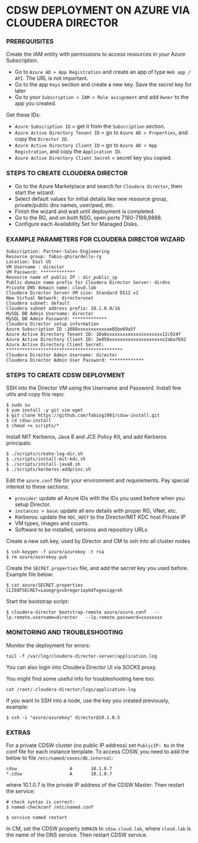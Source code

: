 # CDSW DEPLOYMENT ON AZURE VIA CLOUDERA DIRECTOR

### PREREQUISITES

Create the IAM entity with permissions to access resources in your Azure Subscription.

- Go to `Azure AD > App Registration` and create an app of type `Web app / API`. The URL is not important.
- Go to the app `Keys` section and create a new key. Save the secret key for later
- Go to your `Subscription > IAM > Role assignment` and add `Owner` to the app you created.

Get these IDs:

- `Azure Subscription ID` = get it from the `Subscription` section.
- `Azure Active Directory Tenant ID` = go to `Azure AD > Properties`, and copy the `Director ID`.
- `Azure Active Directory Client ID` = go to `Azure AD > App Registration`, and copy the `Application ID`.
- `Azure Active Directory Client Secret` = secret key you copied.

### STEPS TO CREATE CLOUDERA DIRECTOR

- Go to the Azure Marketplace and search for `Cloudera Director`, then start the wizard.
- Select default values for initial details like new resource group, private/public dns names, user/pwd, etc.
- Finish the wizard and wait until deployment is completed.
- Go to the RG, and on both NSG, open ports 7180-7189,8888.
- Configure each Availability Set for Managed Disks.

### EXAMPLE PARAMETERS FOR CLOUDERA DIRECTOR WIZARD
```
Subscription: Partner-Sales-Engineering
Resource group: fabio-ghirardello-rg
Location: East US
VM Username : director
VM Password: *************
Resource name of public IP : dir_public_ip
Public domain name prefix for Cloudera Director Server: dirdns
Private DNS domain name: cloud.lab
Cloudera Director Server VM size: Standard DS12 v2
New Virtual Network: directorvnet
Cloudera subnet: default
Cloudera subnet address prefix: 10.1.0.0/16
MySQL DB Admin Username: director
MySQL DB Admin Password: *************
Cloudera Director setup information
Azure Subscription ID :1088xxxxxxxxxxxae05be69a5f
Azure Active Directory Tenant ID: 10a0xxxxxxxxxxxxxxxxxxxxx12c924f
Azure Active Directory Client ID: 3e050xxxxxxxxxxxxxxxxxxxxx2aba7692
Azure Active Directory Client Secret: ********************************************
Cloudera Director Admin Username: director
Cloudera Director Admin User Password: *************
```

### STEPS TO CREATE CDSW DEPLOYMENT

SSH into the Director VM using the Username and Password. Install few utils and copy this repo:

```
$ sudo su 
$ yum install -y git vim wget
$ git clone https://github.com/fabiog1901/cdsw-install.git
$ cd cdsw-install
$ chmod +x scripts/*
```

Install MIT Kerberos, Java 8 and JCE Policy Kit, and add Kerberos principals:

```
$ ./scripts/create-log-dir.sh
$ ./scripts/install-mit-kdc.sh
$ ./scripts/install-java8.sh
$ ./scripts/kerberos-addprinc.sh
```


Edit the `azure.conf` file for your environment and requirements. Pay special interest to these sections:

- `provider`: update all Azure IDs with the IDs you used before when you setup Director.
- `instances > base`: update all env details with proper RG, VNet, etc.
- Kerberos: update the `KDC_HOST` to the Director/MIT KDC host Private IP
- VM types, images and counts.
- Software to be installed, versions and repository URLs

Create a new ssh key, used by Director and CM to ssh into all cluster nodes

```
$ ssh-keygen -f azure/azurekey -t rsa
$ rm azure/azurekey.pub
```

Create the `SECRET.properties` file, and add the secret key you used before. Example file below:

```
$ cat azure/SECRET.properties
CLIENTSECRET=iaoegrgvvbregeriophdfogeoiqgreh
```

Start the bootstrap script:
```
$ cloudera-director bootstrap-remote azure/azure.conf   --lp.remote.username=director   --lp.remote.password=xxxxxxxx
```

### MONITORING AND TROUBLESHOOTING

Monitor the deployment for errors:

```
tail -f /var/log/cloudera-director-server/application.log
```

You can also login into Cloudera Director UI via SOCKS proxy.


You might find some useful info for troubleshooting here too:

```
cat /root/.cloudera-director/logs/application.log
```

If you want to SSH into a node, use the key you created previously, example:

```
$ ssh -i "azure/azurekey" director@10.1.0.5
```

### EXTRAS

For a private CDSW cluster (no public IP address) set `PublicIP: No` in the conf file for each instance template. To access CDSW, you need to add the below to file `/etc/named/zones/db.internal`:

```
cdsw                    A       10.1.0.7
*.cdsw                  A       10.1.0.7

```

where 10.1.0.7 is the private IP address of the CDSW Master. Then restart the service:

```
# check syntax is correct:
$ named-checkconf /etc/named.conf

$ service named restart 

```

In CM, set the CDSW property `DOMAIN` to `cdsw.cloud.lab`, where `cloud.lab` is the name of the DNS service. Then restart CDSW service.



